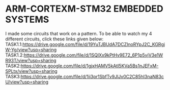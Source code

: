 # ARM-CORTEXM-STM32 EMBEDDED SYSTEMS
I made some circuits that work on a pattern. To be able to watch my 4 different circuits, click these links given below:
TASK1.1:https://drive.google.com/file/d/19YuTJBUdA7DCZlnoRYpJ2C_KGRgjW-Yg/view?usp=sharing
TASK1.2:https://drive.google.com/file/d/1SQlXx9kPtHv9E72_6P1p5vjV3e1WR93T/view?usp=sharing
TASK2:https://drive.google.com/file/d/1gjxHAMV5kAtI5KVa5Bs1nJEFxM-SPLtx/view?usp=sharing
TASK3:https://drive.google.com/file/d/1ii3pr1SbfTv9JlJv0C2C85hI3naN83cU/view?usp=sharing
